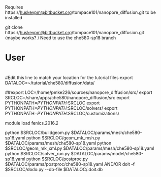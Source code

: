 Requires
https://huskeypm@bitbucket.org/tompace101/nanopore_diffusion.git
to be installed 

git clone https://huskeypm@bitbucket.org/tompace101/nanopore_diffusion.git
(maybe works? )
Need to use the che580-sp18 branch 

#
# User 
#

#Edit this line to match your location for the tutorial files
export DATALOC=~/tutorial/che580/diffusion/data/

##export LOC=/home/pmke226/sources/nanopore_diffusion/src/
export SRCLOC=/share/apps/che580/nanopore_diffusion/src
export PYTHONPATH=$PYTHONPATH:$SRCLOC
export PYTHONPATH=$PYTHONPATH:$SRCLOC/solvers/
export PYTHONPATH=$PYTHONPATH:$SRCLOC/customizations/

module load fenics.2016.2 


python $SRCLOC/buildgeom.py $DATALOC/params/mesh/che580-sp18.yaml
python $SRCLOC/geom_mk_msh.py $DATALOC/params/mesh/che580-sp18.yaml
python $SRCLOC/geom_mk_xml.py $DATALOC/params/mesh/che580-sp18.yaml
python $SRCLOC/solver_run.py $DATALOC/params/model/che580-sp18.yaml 
python $SRCLOC/postproc.py $DATALOC/params/postproc/che580-sp18.yaml
AND/OR
doit -f $SRCLOC/dodo.py --db-file $DATALOC/.doit.db
